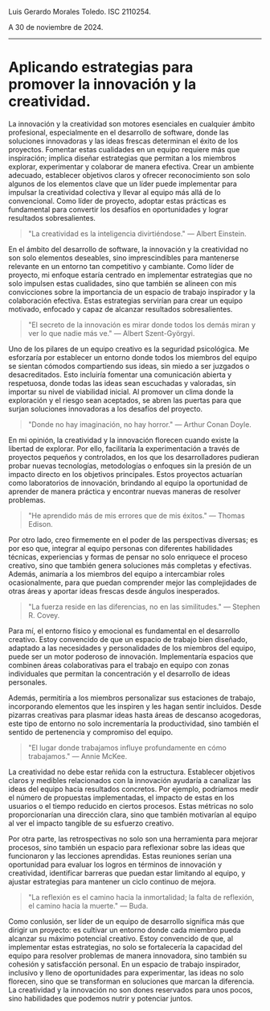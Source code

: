 Luis Gerardo Morales Toledo. ISC 2110254.

A 30 de noviembre de 2024.

---
# Aplicando estrategias para promover la innovación y la creatividad.
La innovación y la creatividad son motores esenciales en cualquier ámbito profesional, especialmente en el desarrollo de software, donde las soluciones innovadoras y las ideas frescas determinan el éxito de los proyectos. Fomentar estas cualidades en un equipo requiere más que inspiración; implica diseñar estrategias que permitan a los miembros explorar, experimentar y colaborar de manera efectiva. Crear un ambiente adecuado, establecer objetivos claros y ofrecer reconocimiento son solo algunos de los elementos clave que un líder puede implementar para impulsar la creatividad colectiva y llevar al equipo más allá de lo convencional. Como líder de proyecto, adoptar estas prácticas es fundamental para convertir los desafíos en oportunidades y lograr resultados sobresalientes.

> "La creatividad es la inteligencia divirtiéndose."
— Albert Einstein.

En el ámbito del desarrollo de software, la innovación y la creatividad no son solo elementos deseables, sino imprescindibles para mantenerse relevante en un entorno tan competitivo y cambiante. Como líder de proyecto, mi enfoque estaría centrado en implementar estrategias que no solo impulsen estas cualidades, sino que también se alineen con mis convicciones sobre la importancia de un espacio de trabajo inspirador y la colaboración efectiva. Estas estrategias servirían para crear un equipo motivado, enfocado y capaz de alcanzar resultados sobresalientes.

> "El secreto de la innovación es mirar donde todos los demás miran y ver lo que nadie más ve."
— Albert Szent-Györgyi.

Uno de los pilares de un equipo creativo es la seguridad psicológica. Me esforzaría por establecer un entorno donde todos los miembros del equipo se sientan cómodos compartiendo sus ideas, sin miedo a ser juzgados o desacreditados. Esto incluiría fomentar una comunicación abierta y respetuosa, donde todas las ideas sean escuchadas y valoradas, sin importar su nivel de viabilidad inicial. Al promover un clima donde la exploración y el riesgo sean aceptados, se abren las puertas para que surjan soluciones innovadoras a los desafíos del proyecto.

> "Donde no hay imaginación, no hay horror."
— Arthur Conan Doyle.

En mi opinión, la creatividad y la innovación florecen cuando existe la libertad de explorar. Por ello, facilitaría la experimentación a través de proyectos pequeños y controlados, en los que los desarrolladores pudieran probar nuevas tecnologías, metodologías o enfoques sin la presión de un impacto directo en los objetivos principales. Estos proyectos actuarían como laboratorios de innovación, brindando al equipo la oportunidad de aprender de manera práctica y encontrar nuevas maneras de resolver problemas.

> "He aprendido más de mis errores que de mis éxitos."
— Thomas Edison.

Por otro lado, creo firmemente en el poder de las perspectivas diversas; es por eso que, integrar al equipo personas con diferentes habilidades técnicas, experiencias y formas de pensar no solo enriquece el proceso creativo, sino que también genera soluciones más completas y efectivas. Además, animaría a los miembros del equipo a intercambiar roles ocasionalmente, para que puedan comprender mejor las complejidades de otras áreas y aportar ideas frescas desde ángulos inesperados.

> "La fuerza reside en las diferencias, no en las similitudes."
— Stephen R. Covey.

Para mí, el entorno físico y emocional es fundamental en el desarrollo creativo. Estoy convencido de que un espacio de trabajo bien diseñado, adaptado a las necesidades y personalidades de los miembros del equipo, puede ser un motor poderoso de innovación. Implementaría espacios que combinen áreas colaborativas para el trabajo en equipo con zonas individuales que permitan la concentración y el desarrollo de ideas personales.

Además, permitiría a los miembros personalizar sus estaciones de trabajo, incorporando elementos que les inspiren y les hagan sentir incluidos. Desde pizarras creativas para plasmar ideas hasta áreas de descanso acogedoras, este tipo de entorno no solo incrementaría la productividad, sino también el sentido de pertenencia y compromiso del equipo.

> "El lugar donde trabajamos influye profundamente en cómo trabajamos."
— Annie McKee.

La creatividad no debe estar reñida con la estructura. Establecer objetivos claros y medibles relacionados con la innovación ayudaría a canalizar las ideas del equipo hacia resultados concretos. Por ejemplo, podríamos medir el número de propuestas implementadas, el impacto de estas en los usuarios o el tiempo reducido en ciertos procesos. Estas métricas no solo proporcionarían una dirección clara, sino que también motivarían al equipo al ver el impacto tangible de su esfuerzo creativo.

Por otra parte, las retrospectivas no solo son una herramienta para mejorar procesos, sino también un espacio para reflexionar sobre las ideas que funcionaron y las lecciones aprendidas. Estas reuniones serían una oportunidad para evaluar los logros en términos de innovación y creatividad, identificar barreras que puedan estar limitando al equipo, y ajustar estrategias para mantener un ciclo continuo de mejora.

> "La reflexión es el camino hacia la inmortalidad; la falta de reflexión, el camino hacia la muerte."
— Buda.

Como conlusión, ser líder de un equipo de desarrollo significa más que dirigir un proyecto: es cultivar un entorno donde cada miembro pueda alcanzar su máximo potencial creativo. Estoy convencido de que, al implementar estas estrategias, no solo se fortalecería la capacidad del equipo para resolver problemas de manera innovadora, sino también su cohesión y satisfacción personal. En un espacio de trabajo inspirador, inclusivo y lleno de oportunidades para experimentar, las ideas no solo florecen, sino que se transforman en soluciones que marcan la diferencia. La creatividad y la innovación no son dones reservados para unos pocos, sino habilidades que podemos nutrir y potenciar juntos.